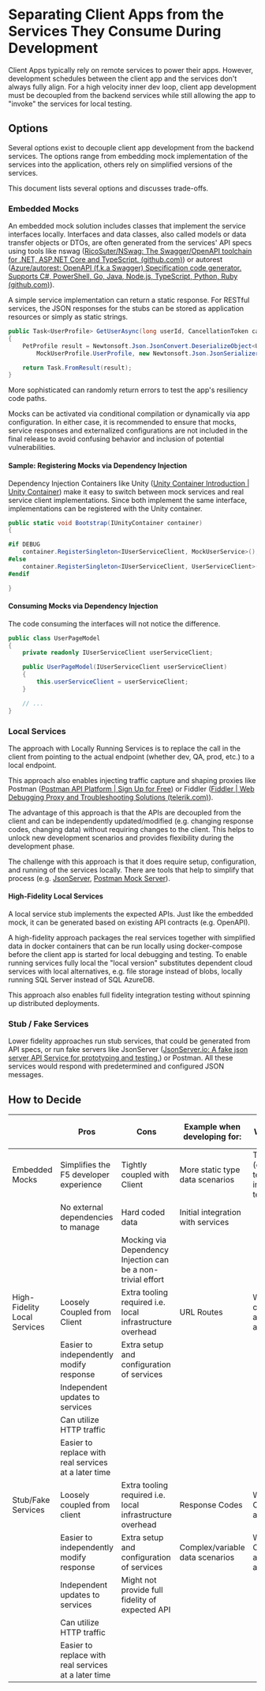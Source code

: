 # Separating Client Apps from the Services They Consume During Development

Client Apps typically rely on remote services to power their apps.
However, development schedules between the client app and the services don't always fully align. For a high velocity inner dev loop, client app development must be decoupled from the backend services while still allowing the app to "invoke" the services for local testing.

## Options

Several options exist to decouple client app development from the backend services. The options range from embedding mock implementation of the services into the application, others rely on simplified versions of the services.

This document lists several options and discusses trade-offs.

### Embedded Mocks

An embedded mock solution includes classes that implement the service interfaces locally. Interfaces and data classes, also called models or data transfer objects or DTOs, are often generated from the services' API specs using tools like nswag ([RicoSuter/NSwag: The Swagger/OpenAPI toolchain for .NET, ASP.NET Core and TypeScript. (github.com)](https://github.com/RicoSuter/NSwag)) or autorest ([Azure/autorest: OpenAPI (f.k.a Swagger) Specification code generator. Supports C#, PowerShell, Go, Java, Node.js, TypeScript, Python, Ruby (github.com)](https://github.com/Azure/AutoRest)).

A simple service implementation can return a static response. For RESTful services, the JSON responses for the stubs can be stored as application resources or simply as static strings.

```cs
public Task<UserProfile> GetUserAsync(long userId, CancellationToken cancellationToken)
{
    PetProfile result = Newtonsoft.Json.JsonConvert.DeserializeObject<UserProfile>(
        MockUserProfile.UserProfile, new Newtonsoft.Json.JsonSerializerSettings());

    return Task.FromResult(result);
}
```

More sophisticated can randomly return errors to test the app's resiliency code paths.

Mocks can be activated via conditional compilation or dynamically via app configuration. In either case, it is recommended to ensure that mocks, service responses and externalized configurations are not included in the final release to avoid confusing behavior and inclusion of potential vulnerabilities.

#### Sample: Registering Mocks via Dependency Injection

Dependency Injection Containers like Unity ([Unity Container Introduction \| Unity Container](http://unitycontainer.org/articles/introduction.html)) make
it easy to switch between mock services and real service client implementations. Since both implement the same interface, implementations can be registered with the Unity container.

```cs
public static void Bootstrap(IUnityContainer container)
{

#if DEBUG
    container.RegisterSingleton<IUserServiceClient, MockUserService>();
#else
    container.RegisterSingleton<IUserServiceClient, UserServiceClient>();
#endif

}
```

#### Consuming Mocks via Dependency Injection

The code consuming the interfaces will not notice the difference.

```cs
public class UserPageModel
{
    private readonly IUserServiceClient userServiceClient;

    public UserPageModel(IUserServiceClient userServiceClient)
    {
        this.userServiceClient = userServiceClient;
    }

    // ...
}
```

### Local Services

The approach with Locally Running Services is to replace the call in the client from pointing to the actual endpoint (whether dev, QA, prod, etc.) to a local endpoint.

This approach also enables injecting traffic capture and shaping proxies like Postman ([Postman API Platform \| Sign Up for Free](https://www.postman.com/)) or Fiddler ([Fiddler \| Web Debugging Proxy and Troubleshooting Solutions (telerik.com)](https://www.telerik.com/fiddler)).

The advantage of this approach is that the APIs are decoupled from the client and can be independently updated/modified (e.g. changing response codes, changing data) without requiring changes to the client. This helps to unlock new development scenarios and provides flexibility during the development phase.

The challenge with this approach is that it does require setup, configuration, and running of the services locally. There are tools that help to simplify that process (e.g. [JsonServer](https://www.npmjs.com/package/json-server), [Postman Mock Server](https://learning.postman.com/docs/designing-and-developing-your-api/mocking-data/setting-up-mock/)).

#### High-Fidelity Local Services

A local service stub implements the expected APIs. Just like the embedded mock, it can be generated based on existing API contracts (e.g. OpenAPI).

A high-fidelity approach packages the real services together with simplified data in docker containers that can be run locally using docker-compose before the client app is started for local debugging and testing. To enable running services fully local the "local version" substitutes dependent cloud services with local alternatives, e.g. file storage instead of blobs, locally running SQL Server instead of SQL AzureDB.

This approach also enables full fidelity integration testing without spinning up distributed deployments.

### Stub / Fake Services

Lower fidelity approaches run stub services, that could be generated from API specs, or run fake servers like JsonServer ([JsonServer.io: A fake json server API Service for prototyping and testing.](https://www.jsonserver.io/)) or Postman. All these services would respond with predetermined and configured JSON messages.

## How to Decide

|                | Pros                                   | Cons                        | Example when developing for:    | Example When not to Use                       |
|----------------|----------------------------------------|-----------------------------|---------------------------------|-----------------------------------------------|
| Embedded Mocks | Simplifies the F5 developer experience | Tightly coupled with Client | More static type data scenarios | Testing  (e.g. unit tests, integration tests) |
|| No external dependencies to manage | Hard coded data | Initial integration with services |
| | | Mocking via Dependency Injection can be a non-trivial effort | | |
| High-Fidelity Local Services | Loosely Coupled from Client | Extra tooling required i.e. local infrastructure overhead | URL Routes | When API contract are not available |
| | Easier to independently modify response | Extra setup and configuration of services | | |
| | Independent updates to services | | | |
| | Can utilize HTTP traffic | | | |
| | Easier to replace with real services at a later time | | | |
| Stub/Fake Services | Loosely coupled from client | Extra tooling required i.e. local infrastructure overhead | Response Codes | When API Contracts available |
| | Easier to independently modify response | Extra setup and configuration of services | Complex/variable data scenarios | When API Contracts are note available |
| | Independent updates to services | Might not provide full fidelity of expected API | | |
| | Can utilize HTTP traffic | | | |
| | Easier to replace with real services at a later time | | | |
